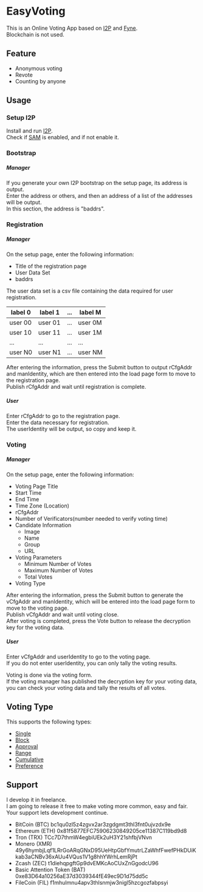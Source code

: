 # EasyVoting
This is an Online Voting App based on [I2P](https://geti2p.net/en/) and [Fyne](https://fyne.io/).<br>
Blockchain is not used.<br>

## Feature
* Anonymous voting  
* Revote  
* Counting by anyone  


## Usage
### Setup I2P
Install and run [I2P](https://github.com/i2p/i2p.i2p).  
Check if [SAM](https://geti2p.net/en/docs/api/samv3) is enabled, and if not enable it.  
### Bootstrap
##### Manager  
If you generate your own I2P bootstrap on the setup page, its address is output.  
Enter the address or others, and then an address of a list of the addresses will be output.  
In this section, the address is "baddrs".
### Registration
##### Manager  
On the setup page, enter the following information:
- Title of the registration page
- User Data Set
- baddrs

The user data set is a csv file containing the data required for user registration.

| label 0 | label 1 | ... | label M |
| --- | --- | --- | --- |
| user 00 | user 01 | ... | user 0M |
| user 10 | user 11 | ... | user 1M |
| ... | ... | ... | ... |
| user N0 | user N1 | ... | user NM |

After entering the information, press the Submit button to output rCfgAddr and manIdentity, which are then entered into the load page form to move to the registration page.  
Publish rCfgAddr and wait until registration is complete.

##### User  
Enter rCfgAddr to go to the registration page.  
Enter the data necessary for registration.   
The userIdentity will be output, so copy and keep it.  

### Voting
##### Manager  
On the setup page, enter the following information:
- Voting Page Title
- Start Time
- End Time
- Time Zone (Location)
- rCfgAddr
- Number of Verificators(number needed to verify voting time)
- Candidate Information
  - Image
  - Name
  - Group
  - URL
- Voting Parameters
  - Minimum Number of Votes
  - Maximum Number of Votes
  - Total Votes
- Voting Type

After entering the information, press the Submit button to generate the vCfgAddr and manIdentity, which will be entered into the load page form to move to the voting page.  
Publish vCfgAddr and wait until voting close.  
After voting is completed, press the Vote button to release the decryption key for the voting data.

##### User  
Enter vCfgAddr and userIdentity to go to the voting page.  
If you do not enter userIdentity, you can only tally the voting results.  

Voting is done via the voting form.  
If the voting manager has published the decryption key for your voting data, you can check your voting data and tally the results of all votes.

## Voting Type
This supports the following types:  
* [Single](https://en.wikipedia.org/wiki/Single_transferable_vote)  
* [Block](https://en.wikipedia.org/wiki/Multiple_non-transferable_vote)  
* [Approval](https://en.wikipedia.org/wiki/Approval_voting)  
* [Range](https://en.wikipedia.org/wiki/Score_voting)  
* [Cumulative](https://en.wikipedia.org/wiki/Cumulative_voting)  
* [Preference](https://en.wikipedia.org/wiki/Ranked_voting)  

## Support
I develop it in freelance.<br>
I am going to release it free to make voting more common, easy and fair.<br>
Your support lets development continue.<br>

- BitCoin (BTC)
bc1qu0zl5z4zgvx2ar3zgdgmt3thl3fnt0ujvzdx9e
- Ethereum (ETH)
0x81f5877EFC75906230849205ce11387C119bd9d8
- Tron (TRX)
TCc7D7thmW4egbiUEk2uH3Y21shfbjVNvn
- Monero (XMR)
49y6hymbjLqf1LRrGoARqGNxD95UeHtpGbfYmutrLZaWhfFwefPHkDUiKkab3aCNBv36xAUu4VQus1V1g8hhYWrhLemRjPt
- Zcash (ZEC)
t1diehqpgftGp9dvEMKcAoCUxZnGgodcU96
- Basic Attention Token (BAT)
0xe83D64a10256aE37d3039344fE49ec9D1d75dd5c
- FileCoin (FIL)
f1mhulmnu4apv3thlsnmjw3nigl5hzcgozfabpsyi
